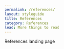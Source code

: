 ```yaml
---
permalink: /references/
layout: styleguide
title: References
category: References
lead: More things to read
---
```


References landing page
